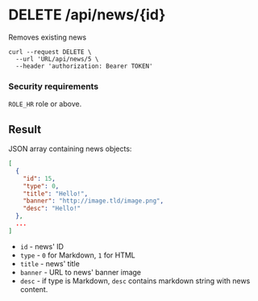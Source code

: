 # DELETE /api/news/{id}

Removes existing news

```
curl --request DELETE \
  --url 'URL/api/news/5 \
  --header 'authorization: Bearer TOKEN'
```

### Security requirements
`ROLE_HR` role or above.

## Result
JSON array containing news objects:

```json
[
  {
    "id": 15,
    "type": 0,
    "title": "Hello!",
    "banner": "http://image.tld/image.png",
    "desc": "Hello!"
  },
  ...
]
```

* `id` - news' ID
* `type` - `0` for Markdown, `1` for HTML
* `title` - news' title
* `banner` - URL to news' banner image
* `desc` - if type is Markdown, `desc` contains markdown string with news content.